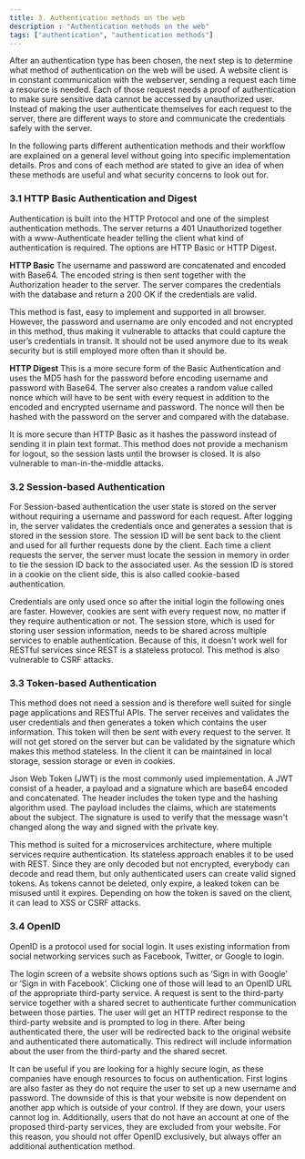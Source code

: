 ```yaml
---
title: 3. Authentication methods on the web
description : "Authentication methods on the web"
tags: ["authentication", "authentication methods"]
---
```


After an authentication type has been chosen, the next step is to determine what method of authentication on the web will be used. A website client is in constant communication with the webserver, sending a request each time a resource is needed. Each of those request needs a proof of authentication to make sure sensitive data cannot be accessed by unauthorized user. Instead of making the user authenticate themselves for each request to the server, there are different ways to store and communicate the credentials safely with the server.

In the following parts different authentication methods and their workflow are explained on a general level without going into specific implementation details. Pros and cons of each method are stated to give an idea of when these methods are useful and what security concerns to look out for.

### 3.1 HTTP Basic Authentication and Digest
Authentication is built into the HTTP Protocol and one of the simplest authentication methods. The server returns a 401 Unauthorized together with a www-Authenticate header telling the client what kind of authentication is required. The options are HTTP Basic or HTTP Digest.

__HTTP Basic__
The username and password are concatenated and encoded with Base64. The encoded string is then sent together with the Authorization header to the server. The server compares the credentials with the database and return a 200 OK if the credentials are valid.

This method is fast, easy to implement and supported in all browser. However, the password and username are only encoded and not encrypted in this method, thus making it vulnerable to attacks that could capture the user’s credentials in transit. It should not be used anymore due to its weak security but is still employed more often than it should be.

__HTTP Digest__
This is a more secure form of the Basic Authentication and uses the MD5 hash for the password before encoding username and password with Base64. The server also creates a random value called nonce which will have to be sent with every request in addition to the encoded and encrypted username and password. The nonce will then be hashed with the password on the server and compared with the database.

It is more secure than HTTP Basic as it hashes the password instead of sending it in plain text format. This method does not provide a mechanism for logout, so the session lasts until the browser is closed. It is also vulnerable to man-in-the-middle attacks.


### 3.2 Session-based Authentication
For Session-based authentication the user state is stored on the server without requiring a username and password for each request. After logging in, the server validates the credentials once and generates a session that is stored in the session store. The session ID will be sent back to the client and used for all further requests done by the client. Each time a client requests the server, the server must locate the session in memory in order to tie the session ID back to the associated user. As the session ID is stored in a cookie on the client side, this is also called cookie-based authentication.

Credentials are only used once so after the initial login the following ones are faster. However, cookies are sent with every request now, no matter if they require authentication or not. The session store, which is used for storing user session information, needs to be shared across multiple services to enable authentication. Because of this, it doesn't work well for RESTful services since REST is a stateless protocol. This method is also vulnerable to CSRF attacks.

### 3.3 Token-based Authentication
This method does not need a session and is therefore well suited for single page applications and RESTful APIs. The server receives and validates the user credentials and then generates a token which contains the user information. This token will then be sent with every request to the server. It will not get stored on the server but can be validated by the signature which makes this method stateless. In the client it can be maintained in local storage, session storage or even in cookies.

Json Web Token (JWT) is the most commonly used implementation. A JWT consist of a header, a payload and a signature which are base64 encoded and concatenated. The header includes the token type and the hashing algorithm used. The payload includes the claims, which are statements about the subject. The signature is used to verify that the message wasn't changed along the way and signed with the private key.

This method is suited for a microservices architecture, where multiple services require authentication. Its stateless approach enables it to be used with REST. Since they are only decoded but not encrypted, everybody can decode and read them, but only authenticated users can create valid signed tokens. As tokens cannot be deleted, only expire, a leaked token can be misused until it expires. Depending on how the token is saved on the client, it can lead to XSS or CSRF attacks.

### 3.4 OpenID
OpenID is a protocol used for social login. It uses existing information from social networking services such as Facebook, Twitter, or Google to login.

The login screen of a website shows options such as ‘Sign in with Google’ or ‘Sign in with Facebook’. Clicking one of those will lead to an OpenID URL of the appropriate third-party service. A request is sent to the third-party service together with a shared secret to authenticate further communication between those parties. The user will get an HTTP redirect response to the third-party website and is prompted to log in there. After being authenticated there, the user will be redirected back to the original website and authenticated there automatically. This redirect will include information about the user from the third-party and the shared secret.

It can be useful if you are looking for a highly secure login, as these companies have enough resources to focus on authentication. First logins are also faster as they do not require the user to set up a new username and password. The downside of this is that your website is now dependent on another app which is outside of your control. If they are down, your users cannot log in. Additionally, users that do not have an account at one of the proposed third-party services, they are excluded from your website. For this reason, you should not offer OpenID exclusively, but always offer an additional authentication method.